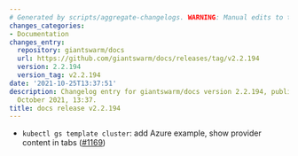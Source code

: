 ```yaml
---
# Generated by scripts/aggregate-changelogs. WARNING: Manual edits to this files will be overwritten.
changes_categories:
- Documentation
changes_entry:
  repository: giantswarm/docs
  url: https://github.com/giantswarm/docs/releases/tag/v2.2.194
  version: 2.2.194
  version_tag: v2.2.194
date: '2021-10-25T13:37:51'
description: Changelog entry for giantswarm/docs version 2.2.194, published on 25
  October 2021, 13:37.
title: docs release v2.2.194
---
```


- `kubectl gs template cluster`: add Azure example, show provider content in tabs ([#1169](https://github.com/giantswarm/docs/pull/1169))
